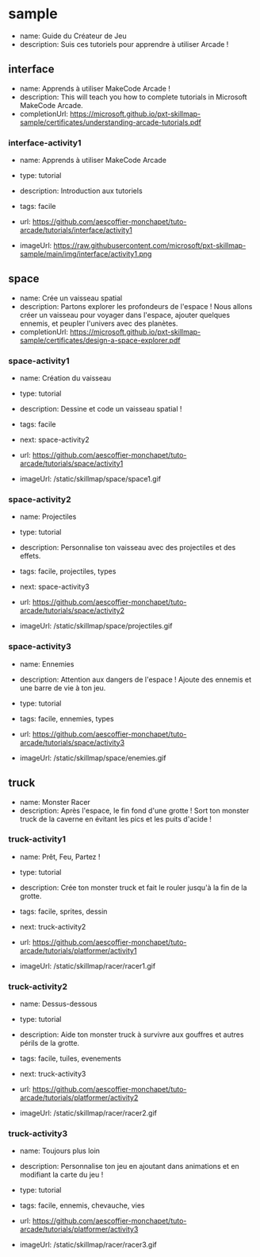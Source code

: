 # sample
* name: Guide du Créateur de Jeu
* description: Suis ces tutoriels pour apprendre à utiliser Arcade !

## interface
* name: Apprends à utiliser MakeCode Arcade !
* description: This will teach you how to complete tutorials in Microsoft MakeCode Arcade.
* completionUrl: https://microsoft.github.io/pxt-skillmap-sample/certificates/understanding-arcade-tutorials.pdf

### interface-activity1

* name: Apprends à utiliser MakeCode Arcade
* type: tutorial
* description: Introduction aux tutoriels
* tags: facile

* url: https://github.com/aescoffier-monchapet/tuto-arcade/tutorials/interface/activity1 
* imageUrl: https://raw.githubusercontent.com/microsoft/pxt-skillmap-sample/main/img/interface/activity1.png
  

## space
* name: Crée un vaisseau spatial
* description: Partons explorer les profondeurs de l'espace ! Nous allons créer un vaisseau pour voyager dans l'espace, ajouter quelques ennemis, et peupler l'univers avec des planètes.
* completionUrl: https://microsoft.github.io/pxt-skillmap-sample/certificates/design-a-space-explorer.pdf

### space-activity1

* name: Création du vaisseau
* type: tutorial
* description: Dessine et code un vaisseau spatial !
* tags: facile
* next: space-activity2

* url: https://github.com/aescoffier-monchapet/tuto-arcade/tutorials/space/activity1
* imageUrl: /static/skillmap/space/space1.gif

### space-activity2

* name: Projectiles
* type: tutorial
* description: Personnalise ton vaisseau avec des projectiles et des effets.
* tags: facile, projectiles, types
* next: space-activity3

* url: https://github.com/aescoffier-monchapet/tuto-arcade/tutorials/space/activity2
* imageUrl: /static/skillmap/space/projectiles.gif

### space-activity3

* name: Ennemies
* description: Attention aux dangers de l'espace ! Ajoute des ennemis et une barre de vie à ton jeu.
* type: tutorial
* tags: facile, ennemies, types

* url: https://github.com/aescoffier-monchapet/tuto-arcade/tutorials/space/activity3
* imageUrl: /static/skillmap/space/enemies.gif

## truck
* name:  Monster Racer
* description: Après l'espace, le fin fond d'une grotte ! Sort ton monster truck de la caverne en évitant les pics et les puits d'acide !

### truck-activity1

* name: Prêt, Feu, Partez !
* type: tutorial
* description: Crée ton monster truck et fait le rouler jusqu'à la fin de la grotte.
* tags: facile, sprites, dessin
* next: truck-activity2

* url: https://github.com/aescoffier-monchapet/tuto-arcade/tutorials/platformer/activity1
* imageUrl: /static/skillmap/racer/racer1.gif

### truck-activity2

* name: Dessus-dessous
* type: tutorial
* description: Aide ton monster truck à survivre aux gouffres et autres périls de la grotte.
* tags: facile, tuiles, evenements
* next: truck-activity3

* url: https://github.com/aescoffier-monchapet/tuto-arcade/tutorials/platformer/activity2
* imageUrl: /static/skillmap/racer/racer2.gif

### truck-activity3

* name: Toujours plus loin
* description: Personnalise ton jeu en ajoutant dans animations et en modifiant la carte du jeu !
* type: tutorial
* tags: facile, ennemis, chevauche, vies

* url: https://github.com/aescoffier-monchapet/tuto-arcade/tutorials/platformer/activity3
* imageUrl: /static/skillmap/racer/racer3.gif
